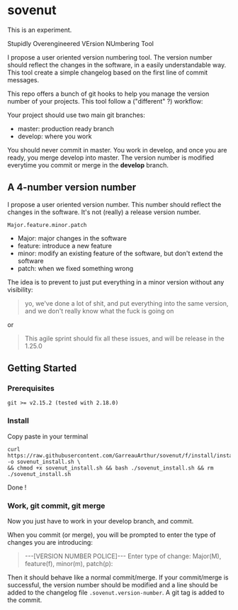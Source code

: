 # sovenut

This is an experiment.

Stupidly Overengineered VErsion NUmbering Tool

I propose a user oriented version numbering tool. The version number should
reflect the changes in the software, in a easily understandable way. This tool
create a simple changelog based on the first line of commit messages.

This repo offers a bunch of git hooks to help you manage the version number of
your projects. This tool follow a ("different" ?) workflow:

Your project should use two main git branches:

* master: production ready branch
* develop: where you work

You should never commit in master. You work in develop, and once you are ready,
you merge develop into master. The version number is modified everytime you
commit or merge in the **develop** branch.


## A 4-number version number

I propose a user oriented version number. This number should reflect the
changes in the software. It's not (really) a release version number.

    Major.feature.minor.patch

* Major: major changes in the software
* feature: introduce a new feature
* minor: modify an existing feature of the software, but don't extend the
software
* patch: when we fixed something wrong

The idea is to prevent to just put everything in a minor version without any
visibility:

> yo, we've done a lot of shit, and put everything into the same version, and
> we don't really know what the fuck is going on

or

> This agile sprint should fix all these issues, and will be release in the 1.25.0

## Getting Started

### Prerequisites

    git >= v2.15.2 (tested with 2.18.0)

### Install

Copy paste in your terminal

    curl https://raw.githubusercontent.com/GarreauArthur/sovenut/f/install/install.sh -o sovenut_install.sh \
    && chmod +x sovenut_install.sh && bash ./sovenut_install.sh && rm ./sovenut_install.sh

Done !

### Work, git commit, git merge

Now you just have to work in your develop branch, and commit.

When you commit (or merge), you will be prompted to enter the type of changes
you are introducing:

> ---[VERSION NUMBER POLICE]---
> Enter type of change: Major(M), feature(f), minor(m), patch(p): 

Then it should behave like a normal commit/merge.
If your commit/merge is successful, the version number should be modified and
a line should be added to the changelog file `.sovenut.version-number`.
A git tag is added to the commit.

